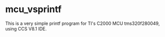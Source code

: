 # mcu_vsprintf
This is a very simple printf program for TI's C2000 MCU tms320f280049, using CCS V8.1 IDE.
